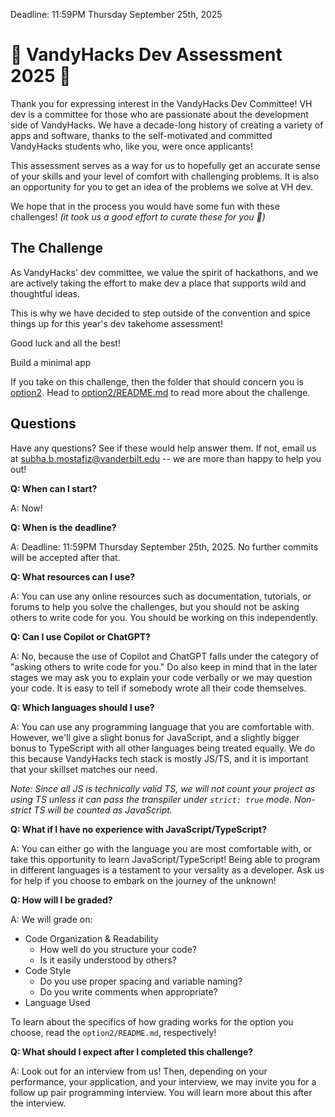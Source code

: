 Deadline: 11:59PM Thursday September 25th, 2025

# 🚀 VandyHacks Dev Assessment 2025 🚀

Thank you for expressing interest in the VandyHacks Dev Committee! VH dev is a committee for those who are passionate about the development side of VandyHacks. We have a decade-long history of creating a variety of apps and software, thanks to the self-motivated and committed VandyHacks students who, like you, were once applicants!

This assessment serves as a way for us to hopefully get an accurate sense of your skills and your level of comfort with challenging problems. It is also an opportunity for you to get an idea of the problems we solve at VH dev.

We hope that in the process you would have some fun with these challenges! _(it took us a good effort to curate these for you 🥺)_

## The Challenge

As VandyHacks' dev committee, we value the spirit of hackathons, and we are actively taking the effort to make dev a place that supports wild and thoughtful ideas.

This is why we have decided to step outside of the convention and spice things up for this year's dev takehome assessment!

Good luck and all the best!

Build a minimal app

If you take on this challenge, then the folder that should concern you is [option2](option2). Head to [option2/README.md](option2/README.md) to read more about the challenge.

## Questions

Have any questions? See if these would help answer them. If not, email us at subha.b.mostafiz@vanderbilt.edu -- we are more than happy to help you out!

**Q: When can I start?**

A: Now!

**Q: When is the deadline?**

A: Deadline: 11:59PM Thursday September 25th, 2025. No further commits will be accepted after that.

**Q: What resources can I use?**

A: You can use any online resources such as documentation, tutorials, or forums to help you solve the challenges, but you should not be asking others to write code for you. You should be working on this independently.

**Q: Can I use Copilot or ChatGPT?**

A: No, because the use of Copilot and ChatGPT falls under the category of "asking others to write code for you." Do also keep in mind that in the later stages we may ask you to explain your code verbally or we may question your code. It is easy to tell if somebody wrote all their code themselves.

**Q: Which languages should I use?**

A: You can use any programming language that you are comfortable with. However, we'll give a slight bonus for JavaScript, and a slightly bigger bonus to TypeScript with all other languages being treated equally. We do this because VandyHacks tech stack is mostly JS/TS, and it is important that your skillset matches our need.

_Note: Since all JS is technically valid TS, we will not count your project as using TS unless it can pass the transpiler under `strict: true` mode. Non-strict TS will be counted as JavaScript._

**Q: What if I have no experience with JavaScript/TypeScript?**

A: You can either go with the language you are most comfortable with, or take this opportunity to learn JavaScript/TypeScript! Being able to program in different languages is a testament to your versality as a developer. Ask us for help if you choose to embark on the journey of the unknown!

**Q: How will I be graded?**

A: We will grade on:

-   Code Organization & Readability
    -   How well do you structure your code?
    -   Is it easily understood by others?
-   Code Style
    -   Do you use proper spacing and variable naming?
    -   Do you write comments when appropriate?
-   Language Used

To learn about the specifics of how grading works for the option you choose, read the `option2/README.md`, respectively!


**Q: What should I expect after I completed this challenge?**

A: Look out for an interview from us! Then, depending on your performance, your application, and your interview, we may invite you for a follow up pair programming interview. You will learn more about this after the interview.
